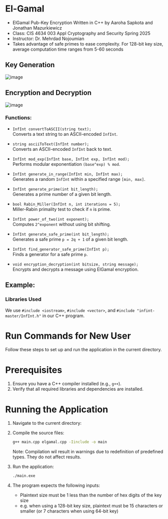 # El-Gamal
 - ElGamal Pub-Key Encryption Written in C++ by Aaroha Sapkota and Jonathan Mazurkiewicz
 - Class: CIS 4634 003 Appl Cryptography and Security Spring 2025
 - Instructor: Dr. Mehrdad Nojoumian
 - Takes advantage of safe primes to ease complexity. For 128-bit key size, average computation time ranges from 5-60 seconds 

## Key Generation
![image](https://github.com/user-attachments/assets/5b0b3f40-b632-4174-b857-1cd8634f7d1a)

## Encryption and Decryption
![image](https://github.com/user-attachments/assets/ead2b56e-7e4b-4847-a5f4-caf883f20f08)

### Functions:

- `InfInt convertToASCII(string text);`  
  Converts a text string to an ASCII-encoded `InfInt`.

- `string asciiToText(InfInt number);`  
  Converts an ASCII-encoded `InfInt` back to text.

- `InfInt mod_exp(InfInt base, InfInt exp, InfInt mod);`  
  Performs modular exponentiation `(base^exp) % mod`.

- `InfInt generate_in_range(InfInt min, InfInt max);`  
  Generates a random `InfInt` within a specified range `[min, max]`.

- `InfInt generate_prime(int bit_length);`  
  Generates a prime number of a given bit length.

- `bool Rabin_Miller(InfInt n, int iterations = 5);`  
  Miller-Rabin primality test to check if `n` is prime.

- `InfInt power_of_two(int exponent);`  
  Computes `2^exponent` without using bit shifting.

- `InfInt generate_safe_prime(int bit_length);`  
  Generates a safe prime `p = 2q + 1` of a given bit length.

- `InfInt find_generator_safe_prime(InfInt p);`  
  Finds a generator for a safe prime `p`.

- `void encryption_decryption(int bitsize, string message);`  
  Encrypts and decrypts a message using ElGamal encryption.


## Example:


### Libraries Used
We use `#include <iostream>`, `#include <vector>`, and `#include "infint-master/InfInt.h"` in our C++ program.


# Run Commands for New User

Follow these steps to set up and run the application in the current directory.

# Prerequisites
1. Ensure you have a C++ compiler installed (e.g., `g++`).
2. Verify that all required libraries and dependencies are installed.

# Running the Application
1. Navigate to the current directory:

2. Compile the source files:
    ```bash
    g++ main.cpp elgamal.cpp -Iinclude -o main
    ```
    Note: Compilation wil result in warnings due to redefinition of predefined types. They do not affect results.

3. Run the application:
    ```bash
    ./main.exe
    ```

4. The program expects the following inputs:
      - Plaintext size must be 1 less than the number of hex digits of the key size
      - e.g. when using a 128-bit key size, plaintext must be 15 characters or smaller (or 7 characters when using 64-bit key)




